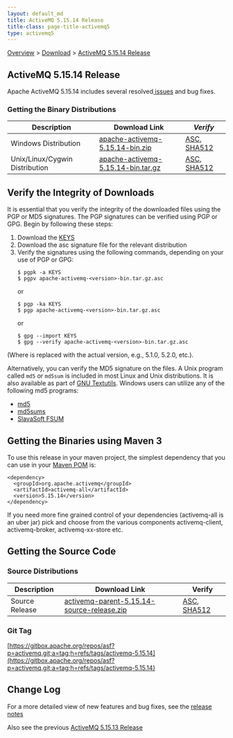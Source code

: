 ```yaml
---
layout: default_md
title: ActiveMQ 5.15.14 Release 
title-class: page-title-activemq5
type: activemq5
---
```


[Overview](overview) > [Download](download) > [ActiveMQ 5.15.14 Release](activemq-51514-release)

ActiveMQ 5.15.14 Release
-----------------------

Apache ActiveMQ 5.15.14 includes several resolved[ issues](https://issues.apache.org/jira/secure/ReleaseNote.jspa?projectId=12311210&version=12348294) and bug fixes.

### Getting the Binary Distributions

Description|Download Link|_Verify_
---|---|---
Windows Distribution|[apache-activemq-5.15.14-bin.zip](https://archive.apache.org/dist/activemq/5.15.14/apache-activemq-5.15.14-bin.zip)|[ASC](https://archive.apache.org/dist/activemq/5.15.14/apache-activemq-5.15.14-bin.zip.asc), [SHA512](https://archive.apache.org/dist/activemq/5.15.14/apache-activemq-5.15.14-bin.zip.sha512)
Unix/Linux/Cygwin Distribution|[apache-activemq-5.15.14-bin.tar.gz](https://archive.apache.org/dist/activemq/5.15.14/apache-activemq-5.15.14-bin.tar.gz)|[ASC](https://archive.apache.org/dist/activemq/5.15.14/apache-activemq-5.15.14-bin.tar.gz.asc), [SHA512](https://archive.apache.org/dist/activemq/5.15.14/apache-activemq-5.15.14-bin.tar.gz.sha512)

Verify the Integrity of Downloads
---------------------------------

It is essential that you verify the integrity of the downloaded files using the PGP or MD5 signatures. The PGP signatures can be verified using PGP or GPG. Begin by following these steps:

1.  Download the [KEYS](http://www.apache.org/dist/activemq/KEYS)
2.  Download the asc signature file for the relevant distribution
3.  Verify the signatures using the following commands, depending on your use of PGP or GPG:
    ```
    $ pgpk -a KEYS
    $ pgpv apache-activemq-<version>-bin.tar.gz.asc
    ```
    or
    ```
    $ pgp -ka KEYS
    $ pgp apache-activemq-<version>-bin.tar.gz.asc
    ```
    or
    ```
    $ gpg --import KEYS
    $ gpg --verify apache-activemq-<version>-bin.tar.gz.asc
    ```

(Where <version> is replaced with the actual version, e.g., 5.1.0, 5.2.0, etc.).

Alternatively, you can verify the MD5 signature on the files. A Unix program called `md5` or `md5sum` is included in most Linux and Unix distributions. It is also available as part of [GNU Textutils](http://www.gnu.org/software/textutils/textutils.html). Windows users can utilize any of the following md5 programs:

*   [md5](http://www.fourmilab.ch/md5/)
*   [md5sums](http://www.pc-tools.net/win32/md5sums/)
*   [SlavaSoft FSUM](http://www.slavasoft.com/fsum/)

Getting the Binaries using Maven 3
----------------------------------

To use this release in your maven project, the simplest dependency that you can use in your [Maven POM](http://maven.apache.org/guides/introduction/introduction-to-the-pom.html) is:
```
<dependency>
  <groupId>org.apache.activemq</groupId>
  <artifactId>activemq-all</artifactId>
  <version>5.15.14</version>
</dependency>
```
If you need more fine grained control of your dependencies (activemq-all is an uber jar) pick and choose from the various components activemq-client, activemq-broker, activemq-xx-store etc.

Getting the Source Code
-----------------------

### Source Distributions

Description|Download Link|Verify
---|---|---
Source Release|[activemq-parent-5.15.14-source-release.zip](https://archive.apache.org/dist/activemq/5.15.14/activemq-parent-5.15.14-source-release.zip)|[ASC](https://archive.apache.org/dist/activemq/5.15.14/activemq-parent-5.15.14-source-release.zip.asc), [SHA512](https://archive.apache.org/dist/activemq/5.15.14/activemq-parent-5.15.14-source-release.zip.sha512)

### Git Tag

[https://gitbox.apache.org/repos/asf?p=activemq.git;a=tag;h=refs/tags/activemq-5.15.14](https://gitbox.apache.org/repos/asf?p=activemq.git;a=tag;h=refs/tags/activemq-5.15.14)

Change Log
----------

For a more detailed view of new features and bug fixes, see the [release notes](https://issues.apache.org/jira/secure/ReleaseNote.jspa?projectId=12311210&version=12348294)

Also see the previous [ActiveMQ 5.15.13 Release](activemq-51513-release)
